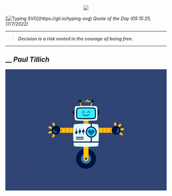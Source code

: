 <p align='center'><img src='https://komarev.com/ghpvc/?username=hungpurdie&label=Total+Vistors&color=brightgreen&style=plastic'></p> 


 [![Typing SVG](https://readme-typing-svg.herokuapp.com?font=Press+Start+2P&color=C2F784&size=35&width=900&height=100&lines=Hello+World%2C+I'm+Hung+!)](https://git.io/typing-svg) 
 _Quote of the Day (05:15:25, 17/7/2022)_
___
>**_Decision is a risk rooted in the courage of being free._**
___
## __ **_Paul Tillich_** 
<p align="center"><img src="src/assets/images/robot-dancing-dribble.gif"/></p>